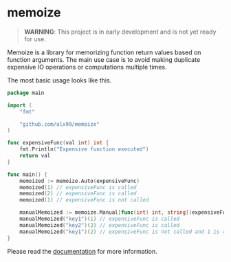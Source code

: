 # memoize

> **WARNING**: This project is in early development and is not yet ready for use.

Memoize is a library for memorizing function return values based on function arguments.
The main use case is to avoid making duplicate expensive IO operations or computations multiple times.

The most basic usage looks like this.

```go
package main

import (
	"fmt"

	"github.com/alx99/memoize"
)

func expensiveFunc(val int) int {
	fmt.Println("Expensive function executed")
	return val
}

func main() {
	memoized := memoize.Auto(expensiveFunc)
	memoized(1) // expensiveFunc is called
	memoized(2) // expensiveFunc is called
	memoized(1) // expensiveFunc is not called

	manualMemoized := memoize.Manual[func(int) int, string](expensiveFunc)
	manualMemoized("key1")(1) // expensiveFunc is called
	manualMemoized("key2")(2) // expensiveFunc is called
	manualMemoized("key1")(2) // expensiveFunc is not called and 1 is returned
}
```

Please read the [documentation](https://pkg.go.dev/github.com/alx99/memoize) for more information.
